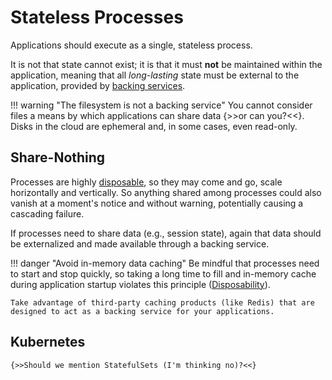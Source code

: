 # Stateless Processes

Applications should execute as a single, stateless process.

It is not that state cannot exist; it is that it must **not** be maintained within the application, meaning that all *long-lasting* state must be external to the application, provided by [backing services](/backing-services).
    
!!! warning "The filesystem is not a backing service"
    You cannot consider files a means by which applications can share data {>>or can you?<<}. Disks in the cloud are ephemeral and, in some cases, even read-only.

## Share-Nothing

Processes are highly [disposable](/disposability), so they may come and go, scale horizontally and vertically. So anything shared among processes could also vanish at a moment's notice and without warning, potentially causing a cascading failure.

If processes need to share data (e.g., session state), again that data should be externalized and made available through a backing service.

!!! danger "Avoid in-memory data caching"
    Be mindful that processes need to start and stop quickly, so taking a long time to fill and in-memory cache during application startup violates this principle ([Disposability](/disposability)).

    Take advantage of third-party caching products (like Redis) that are designed to act as a backing service for your applications.


## Kubernetes

    {>>Should we mention StatefulSets (I'm thinking no)?<<}

